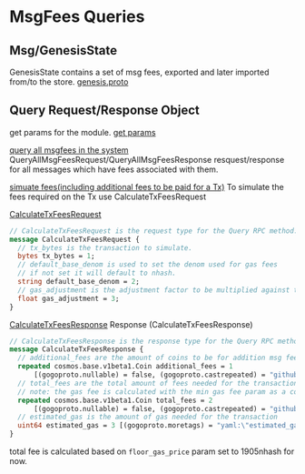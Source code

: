 <!--
order: 4
-->

# MsgFees Queries


## Msg/GenesisState

GenesisState contains a set of msg fees, exported and later imported from/to the store.
[genesis.proto](../../../proto/provenance/msgfees/v1/genesis.proto?plain=1)


## Query Request/Response Object
get params for the module. [get params](../../../proto/provenance/msgfees/v1/query.proto?plain=1)  

[query all msgfees in the system](../../../proto/provenance/msgfees/v1/query.proto?plain=1)
QueryAllMsgFeesRequest/QueryAllMsgFeesResponse resquest/response for all messages
which have fees associated with them.

[simuate fees(including additional fees to be paid for a Tx)](../../../proto/provenance/msgfees/v1/query.proto?plain=1)
To simulate the fees required on the Tx use CalculateTxFeesRequest

[CalculateTxFeesRequest](../../../proto/provenance/msgfees/v1/query.proto#L59-L68)
```protobuf
// CalculateTxFeesRequest is the request type for the Query RPC method.
message CalculateTxFeesRequest {
  // tx_bytes is the transaction to simulate.
  bytes tx_bytes = 1;
  // default_base_denom is used to set the denom used for gas fees
  // if not set it will default to nhash.
  string default_base_denom = 2;
  // gas_adjustment is the adjustment factor to be multiplied against the estimate returned by the tx simulation
  float gas_adjustment = 3;
}
```
[CalculateTxFeesResponse](../../../proto/provenance/msgfees/v1/query.proto#L70-L81)
Response (CalculateTxFeesResponse)
```protobuf
// CalculateTxFeesResponse is the response type for the Query RPC method.
message CalculateTxFeesResponse {
  // additional_fees are the amount of coins to be for addition msg fees
  repeated cosmos.base.v1beta1.Coin additional_fees = 1
      [(gogoproto.nullable) = false, (gogoproto.castrepeated) = "github.com/cosmos/cosmos-sdk/types.Coins"];
  // total_fees are the total amount of fees needed for the transactions (msg fees + gas fee)
  // note: the gas fee is calculated with the min gas fee param as a constant
  repeated cosmos.base.v1beta1.Coin total_fees = 2
      [(gogoproto.nullable) = false, (gogoproto.castrepeated) = "github.com/cosmos/cosmos-sdk/types.Coins"];
  // estimated_gas is the amount of gas needed for the transaction
  uint64 estimated_gas = 3 [(gogoproto.moretags) = "yaml:\"estimated_gas\""];
}
```
total fee is calculated based on `floor_gas_price` param set to 1905nhash for now.

